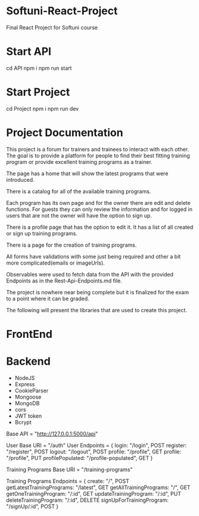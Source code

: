 # Softuni-React-Project

Final React Project for Softuni course

# Start API

cd API
npm i
npm run start

# Start Project

cd Project
npm i
npm run dev

# Project Documentation

This project is a forum for trainers and trainees to interact with each other. The goal is to provide a platform for people to find their best fitting training program or provide excellent training programs as a trainer.

The page has a home that will show the latest programs that were introduced.

There is a catalog for all of the available training programs.

Each program has its own page and for the owner there are edit and delete functions. For guests they can only review the information and for logged in users that are not the owner will have the option to sign up.

There is a profile page that has the option to edit it. It has a list of all created or sign up training programs.

There is a page for the creation of training programs.

All forms have validations with some just being required and other a bit more complicated(emails or imageUrls).

Observables were used to fetch data from the API with the provided Endpoints as in the Rest-Api-Endpoints.md file.

The project is nowhere near being complete but it is finalized for the exam to a point where it can be graded.

The following will present the libraries that are used to create this project.

# FrontEnd

# Backend

- NodeJS
- Express
- CookieParser
- Mongoose
- MongoDB
- cors
- JWT token
- Bcrypt

Base API = "http://127.0.0.1:5000/api"

User Base URI = "/auth"
User Endpoints = {
login: "/login", POST
register: "/register", POST
logout: "/logout", POST
profile: "/profile", GET
profile: "/profile", PUT
profilePopulated: "/profile-populated", GET
}

Training Programs Base URI = "/training-programs"

Training Programs Endpoints = {
create: "/", POST
getLatestTrainingPrograms: "/latest", GET
getAllTrainingPrograms: "/", GET
getOneTrainingProgram: "/:id", GET
updateTrainingProgram: "/:id", PUT
deleteTrainingProgram: "/:id", DELETE
signUpForTrainingProgram: "/signUp/:id", POST
}
